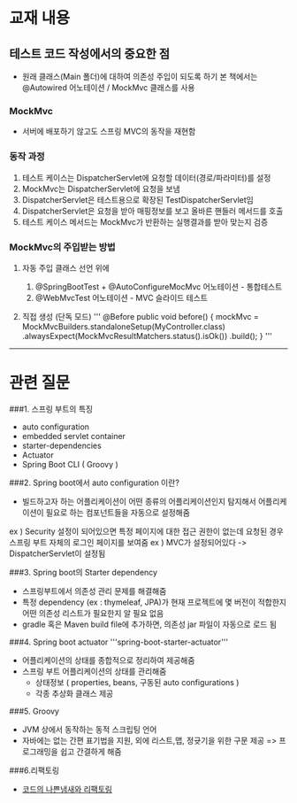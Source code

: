 # 교재 내용
## 테스트 코드 작성에서의 중요한 점

- 원래 클래스(Main 폴더)에 대하여 의존성 주입이 되도록 하기 본 책에서는 @Autowired 어노테이션 / MockMvc 클래스를 사용

### MockMvc
- 서버에 배포하기 않고도 스프링 MVC의 동작을 재현함

### 동작 과정
1. 테스트 케이스는 DispatcherServlet에 요청할 데이터(경로/파라미터)를 설정
2. MockMvc는 DispatcherServlet에 요청을 보냄
3. DispatcherServlet은 테스트용으로 확장된 TestDispatcherServlet임
4. DispatcherServlet은 요청을 받아 매핑정보를 보고 올바른 핸들러 메서드를 호출
5. 테스트 케이스 메서드는 MockMvc가 반환하는 실행결과를 받아 맞는지 검증

### MockMvc의 주입받는 방법

1. 자동 주입
	클래스 선언 위에
	1. @SpringBootTest + @AutoConfigureMocMvc 어노테이션 - 통합테스트
	2. @WebMvcTest 어노테이션 - MVC 슬라이드 테스트

2. 직접 생성 (단독 모드)
'''
@Before
public void before() {
  	mockMvc = MockMvcBuilders.standaloneSetup(MyController.class)
          	    .alwaysExpect(MockMvcResultMatchers.status().isOk())
           	    .build();
}
'''
---

# 관련 질문
###1. 스프링 부트의 특징
- auto configuration
- embedded servlet container
- starter-dependencies
- Actuator
- Spring Boot CLI ( Groovy )

###2. Spring boot에서 auto configuration 이란?
- 빌드하고자 하는 어플리케이션이 어떤 종류의 어플리케이션인지 탐지해서 어플리케이션이 필요로 하는 컴포넌트들을 자동으로 설정해줌

ex ) Security 설정이 되어있으면 특정 페이지에 대한 접근 권한이 없는데 요청된 경우 스프링 부트 자체의 로그인 페이지를 보여줌
ex ) MVC가 설정되어있다 -> DispatcherServlet이 설정됨

###3. Spring boot의 Starter dependency
- 스프링부트에서 의존성 관리 문제를 해결해줌
- 특정 dependency (ex : thymeleaf, JPA)가 현재 프로젝트에 몇 버전이 적합한지 어떤 의존성 리스트가 필요한지 알 필요 없음
- gradle 혹은 Maven build file에 추가하면, 의존성 jar 파일이 자동으로 로드 됨

###4. Spring boot actuator
'''<artifactId>spring-boot-starter-actuator</artifactId>'''
- 어플리케이션의 상태를 종합적으로 정리하여 제공해줌
- 스프링 부트 어플리케이션의 상태를 관리해줌
	- 상태정보 ( properties, beans, 구동된 auto configurations )
	- 각종 추상화 클래스 제공

###5. Groovy
- JVM 상에서 동작하는 동적 스크립팅 언어
- 자바에는 없는 간편 표기법을 지원, 외에 리스트,맵, 정귯기을 위한 구문 제공
=> 프로그래밍을 쉽고 간결하게 해줌

###6.리팩토링
- [코드의 나쁜냄새와 리팩토링](https://m.blog.naver.com/PostView.nhn?blogId=magnking&logNo=220973095825&proxyReferer=https:%2F%2Fwww.google.com%2F)